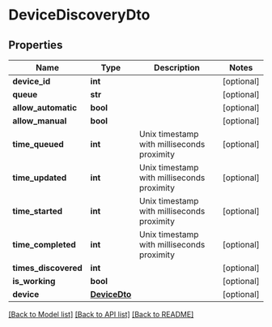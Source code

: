 # DeviceDiscoveryDto

## Properties
Name | Type | Description | Notes
------------ | ------------- | ------------- | -------------
**device_id** | **int** |  | [optional] 
**queue** | **str** |  | [optional] 
**allow_automatic** | **bool** |  | [optional] 
**allow_manual** | **bool** |  | [optional] 
**time_queued** | **int** | Unix timestamp with milliseconds proximity | [optional] 
**time_updated** | **int** | Unix timestamp with milliseconds proximity | [optional] 
**time_started** | **int** | Unix timestamp with milliseconds proximity | [optional] 
**time_completed** | **int** | Unix timestamp with milliseconds proximity | [optional] 
**times_discovered** | **int** |  | [optional] 
**is_working** | **bool** |  | [optional] 
**device** | [**DeviceDto**](DeviceDto.md) |  | [optional] 

[[Back to Model list]](../README.md#documentation-for-models) [[Back to API list]](../README.md#documentation-for-api-endpoints) [[Back to README]](../README.md)


